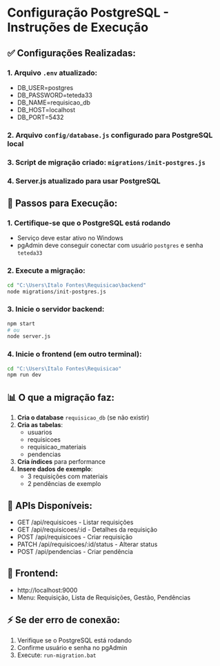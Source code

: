 # Configuração PostgreSQL - Instruções de Execução

## ✅ Configurações Realizadas:

### 1. Arquivo `.env` atualizado:

- DB_USER=postgres
- DB_PASSWORD=teteda33
- DB_NAME=requisicao_db
- DB_HOST=localhost
- DB_PORT=5432

### 2. Arquivo `config/database.js` configurado para PostgreSQL local

### 3. Script de migração criado: `migrations/init-postgres.js`

### 4. Server.js atualizado para usar PostgreSQL

## 🚀 Passos para Execução:

### 1. Certifique-se que o PostgreSQL está rodando

- Serviço deve estar ativo no Windows
- pgAdmin deve conseguir conectar com usuário `postgres` e senha `teteda33`

### 2. Execute a migração:

```bash
cd "C:\Users\Italo Fontes\Requisicao\backend"
node migrations/init-postgres.js
```

### 3. Inicie o servidor backend:

```bash
npm start
# ou
node server.js
```

### 4. Inicie o frontend (em outro terminal):

```bash
cd "C:\Users\Italo Fontes\Requisicao"
npm run dev
```

## 📊 O que a migração faz:

1. **Cria o database** `requisicao_db` (se não existir)
2. **Cria as tabelas**:
   - usuarios
   - requisicoes
   - requisicao_materiais
   - pendencias
3. **Cria índices** para performance
4. **Insere dados de exemplo**:
   - 3 requisições com materiais
   - 2 pendências de exemplo

## 🔗 APIs Disponíveis:

- GET /api/requisicoes - Listar requisições
- GET /api/requisicoes/:id - Detalhes da requisição
- POST /api/requisicoes - Criar requisição
- PATCH /api/requisicoes/:id/status - Alterar status
- POST /api/pendencias - Criar pendência

## 🎯 Frontend:

- http://localhost:9000
- Menu: Requisição, Lista de Requisições, Gestão, Pendências

## ⚡ Se der erro de conexão:

1. Verifique se o PostgreSQL está rodando
2. Confirme usuário e senha no pgAdmin
3. Execute: `run-migration.bat`
